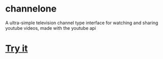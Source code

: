# channelone

A ultra-simple television channel type interface for watching and sharing youtube videos, made with the youtube api

# [Try it](http://students.washington.edu/abemill/ChannelOne/)
